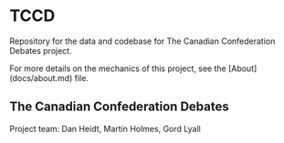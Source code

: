 # TCCD
Repository for the data and codebase for The Canadian Confederation Debates project.

For more details on the mechanics of this project, see the [About] (docs/about.md) file.

## The Canadian Confederation Debates
Project team: Dan Heidt, Martin Holmes, Gord Lyall
